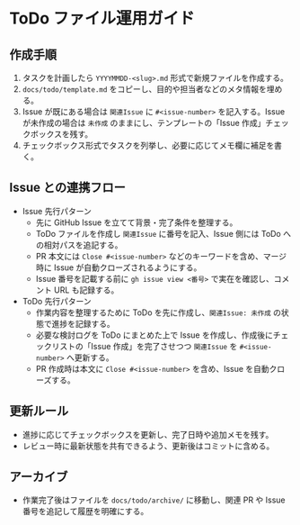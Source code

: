 # ToDo ファイル運用ガイド

## 作成手順
1. タスクを計画したら `YYYYMMDD-<slug>.md` 形式で新規ファイルを作成する。
2. `docs/todo/template.md` をコピーし、目的や担当者などのメタ情報を埋める。
3. Issue が既にある場合は `関連Issue` に `#<issue-number>` を記入する。Issue が未作成の場合は `未作成` のままにし、テンプレートの「Issue 作成」チェックボックスを残す。
4. チェックボックス形式でタスクを列挙し、必要に応じてメモ欄に補足を書く。

## Issue との連携フロー
- Issue 先行パターン
  - 先に GitHub Issue を立てて背景・完了条件を整理する。
  - ToDo ファイルを作成し `関連Issue` に番号を記入、Issue 側には ToDo への相対パスを追記する。
  - PR 本文には `Close #<issue-number>` などのキーワードを含め、マージ時に Issue が自動クローズされるようにする。
  - Issue 番号を記載する前に `gh issue view <番号>` で実在を確認し、コメント URL も記録する。
- ToDo 先行パターン
  - 作業内容を整理するために ToDo を先に作成し、`関連Issue: 未作成` の状態で進捗を記録する。
  - 必要な検討ログを ToDo にまとめた上で Issue を作成し、作成後にチェックリストの「Issue 作成」を完了させつつ `関連Issue` を `#<issue-number>` へ更新する。
  - PR 作成時は本文に `Close #<issue-number>` を含め、Issue を自動クローズする。

## 更新ルール
- 進捗に応じてチェックボックスを更新し、完了日時や追加メモを残す。
- レビュー時に最新状態を共有できるよう、更新後はコミットに含める。

## アーカイブ
- 作業完了後はファイルを `docs/todo/archive/` に移動し、関連 PR や Issue 番号を追記して履歴を明確にする。

